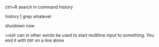 
ctrl+R search in command history

history | grep whatever

shutdown now

`<<EOF` can in other words be used to start multiline input to something. You end it with `EOF` on a line alone

